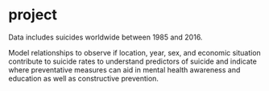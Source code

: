 # project

Data includes suicides worldwide between 1985 and 2016.

Model relationships to observe if location, year, sex, and economic situation contribute to suicide rates to understand predictors of suicide and indicate where preventative measures can aid in mental health awareness and education as well as constructive prevention. 
